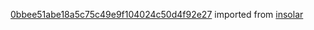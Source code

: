 [0bbee51abe18a5c75c49e9f104024c50d4f92e27](https://github.com/insolar/insolar/commit/0bbee51abe18a5c75c49e9f104024c50d4f92e27) imported from [insolar](https://github.com/insolar/insolar)
